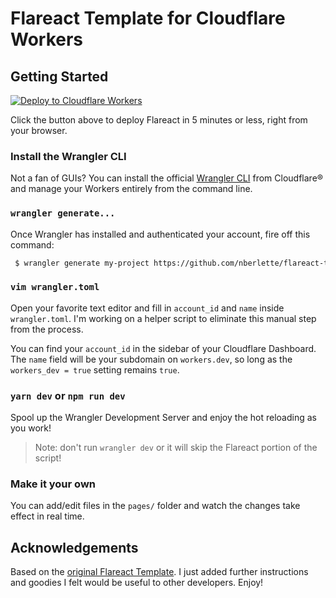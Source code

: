 # Flareact Template for Cloudflare Workers

## Getting Started

[![Deploy to Cloudflare Workers](https://deploy.workers.cloudflare.com/button?paid=true)](https://deploy.workers.cloudflare.com/?url=https://github.com/nberlette/flareact-template&paid=true)

Click the button above to deploy Flareact in 5 minutes or less, right from your browser.

### Install the Wrangler CLI

 Not a fan of GUIs? You can install the official [Wrangler CLI](https://github.com/cloudflare/wrangler) from Cloudflare® and manage your Workers entirely from the command line.

### `wrangler generate...`

Once Wrangler has installed and authenticated your account, fire off this command:

```bash
 $ wrangler generate my-project https://github.com/nberlette/flareact-template
```

### `vim wrangler.toml`

Open your favorite text editor and fill in `account_id` and `name` inside `wrangler.toml`. I'm working on a helper script to eliminate this manual step from the process.

You can find your `account_id` in the sidebar of your Cloudflare Dashboard. The `name` field will be your subdomain on `workers.dev`, so long as the `workers_dev = true` setting remains `true`.

### `yarn dev` or `npm run dev`

Spool up the Wrangler Development Server and enjoy the hot reloading as you work!

> Note: don't run `wrangler dev` or it will skip the Flareact portion of the script!

### Make it your own

You can add/edit files in the `pages/` folder and watch the changes take effect in real time.

## Acknowledgements

Based on the [original Flareact Template](https://github.com/flareact/flareact-template). I just added further instructions and goodies I felt would be useful to other developers. Enjoy!
